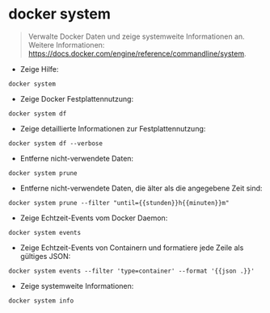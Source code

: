 # docker system

> Verwalte Docker Daten und zeige systemweite Informationen an.
> Weitere Informationen: <https://docs.docker.com/engine/reference/commandline/system>.

- Zeige Hilfe:

`docker system`

- Zeige Docker Festplattennutzung:

`docker system df`

- Zeige detaillierte Informationen zur Festplattennutzung:

`docker system df --verbose`

- Entferne nicht-verwendete Daten:

`docker system prune`

- Entferne nicht-verwendete Daten, die älter als die angegebene Zeit sind:

`docker system prune --filter "until={{stunden}}h{{minuten}}m"`

- Zeige Echtzeit-Events vom Docker Daemon:

`docker system events`

- Zeige Echtzeit-Events von Containern und formatiere jede Zeile als gültiges JSON:

`docker system events --filter 'type=container' --format '{{json .}}'`

- Zeige systemweite Informationen:

`docker system info`
